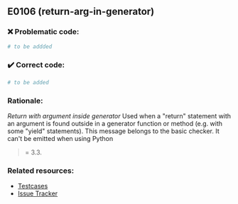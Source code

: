## E0106 (return-arg-in-generator)

### :x: Problematic code:

```python
# to be addded
```

### :heavy_check_mark: Correct code:

```python
# to be added
```

### Rationale:

 *Return with argument inside generator*
  Used when a "return" statement with an argument is found outside in a
  generator function or method (e.g. with some "yield" statements). This
  message belongs to the basic checker. It can't be emitted when using Python
  >= 3.3.



### Related resources:

- [Testcases](#)
- [Issue Tracker](https://github.com/PyCQA/pylint/issues?q=is%3Aissue+%22return-arg-in-generator%22+OR+%22E0106%22)
